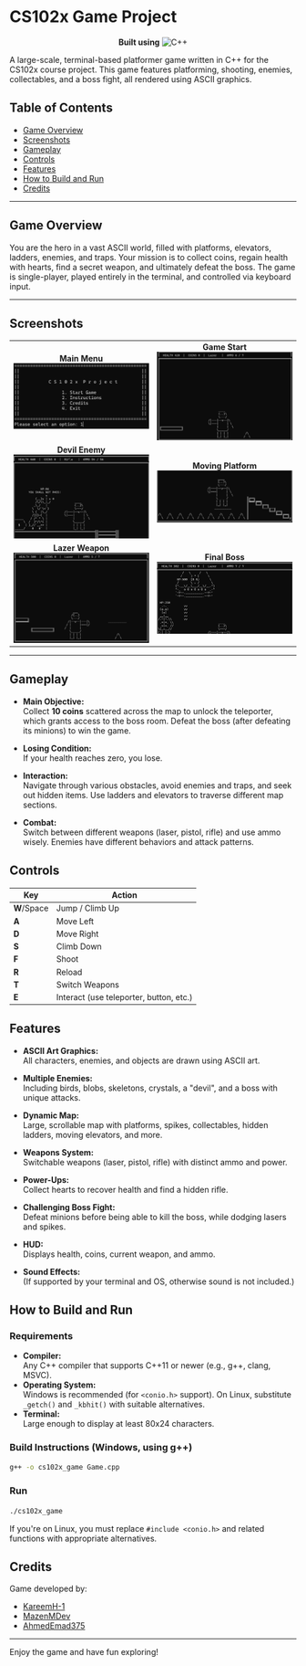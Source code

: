 # CS102x Game Project

<p align="center">
  <b>Built using</b>
  <img alt="C++" src="https://img.shields.io/badge/C++-00599C?logo=c%2B%2B&logoColor=white&style=for-the-badge"/>
</p>

A large-scale, terminal-based platformer game written in C++ for the CS102x course project. This game features platforming, shooting, enemies, collectables, and a boss fight, all rendered using ASCII graphics.

## Table of Contents

- [Game Overview](#game-overview)
- [Screenshots](#screenshots)
- [Gameplay](#gameplay)
- [Controls](#controls)
- [Features](#features)
- [How to Build and Run](#how-to-build-and-run)
- [Credits](#credits)

---

## Game Overview

You are the hero in a vast ASCII world, filled with platforms, elevators, ladders, enemies, and traps. Your mission is to collect coins, regain health with hearts, find a secret weapon, and ultimately defeat the boss. The game is single-player, played entirely in the terminal, and controlled via keyboard input.

---

## Screenshots

<table>
  <tr>
    <td align="center">
      <b>Main Menu</b><br>
      <img src="ScreenShots/Menu.png" alt="Menu" width="300"/>
    </td>
    <td align="center">
      <b>Game Start</b><br>
      <img src="ScreenShots/Start.png" alt="Start" width="300"/>
    </td>
  </tr>
  <tr>
    <td align="center">
      <b>Devil Enemy</b><br>
      <img src="ScreenShots/Devil.png" alt="Devil" width="300"/>
    </td>
    <td align="center">
      <b>Moving Platform</b><br>
      <img src="ScreenShots/Moving_Platform.png" alt="Moving Platform" width="300"/>
    </td>
  </tr>
  <tr>
    <td align="center">
      <b>Lazer Weapon</b><br>
      <img src="ScreenShots/Lazer.png" alt="Lazer" width="300"/>
    </td>
    <td align="center">
      <b>Final Boss</b><br>
      <img src="ScreenShots/FinalBoss.png" alt="Final Boss" width="300"/>
    </td>
  </tr>
</table>

---

## Gameplay

- **Main Objective:**  
  Collect **10 coins** scattered across the map to unlock the teleporter, which grants access to the boss room. Defeat the boss (after defeating its minions) to win the game.

- **Losing Condition:**  
  If your health reaches zero, you lose.

- **Interaction:**  
  Navigate through various obstacles, avoid enemies and traps, and seek out hidden items. Use ladders and elevators to traverse different map sections.

- **Combat:**  
  Switch between different weapons (laser, pistol, rifle) and use ammo wisely. Enemies have different behaviors and attack patterns.

## Controls

| Key         | Action                                  |
|-------------|-----------------------------------------|
| **W**/Space | Jump / Climb Up                         |
| **A**       | Move Left                               |
| **D**       | Move Right                              |
| **S**       | Climb Down                              |
| **F**       | Shoot                                   |
| **R**       | Reload                                  |
| **T**       | Switch Weapons                          |
| **E**       | Interact (use teleporter, button, etc.) |

## Features

- **ASCII Art Graphics:**  
  All characters, enemies, and objects are drawn using ASCII art.

- **Multiple Enemies:**  
  Including birds, blobs, skeletons, crystals, a "devil", and a boss with unique attacks.

- **Dynamic Map:**  
  Large, scrollable map with platforms, spikes, collectables, hidden ladders, moving elevators, and more.

- **Weapons System:**  
  Switchable weapons (laser, pistol, rifle) with distinct ammo and power.

- **Power-Ups:**  
  Collect hearts to recover health and find a hidden rifle.

- **Challenging Boss Fight:**  
  Defeat minions before being able to kill the boss, while dodging lasers and spikes.

- **HUD:**  
  Displays health, coins, current weapon, and ammo.

- **Sound Effects:**  
  (If supported by your terminal and OS, otherwise sound is not included.)

## How to Build and Run

### Requirements

- **Compiler:**  
  Any C++ compiler that supports C++11 or newer (e.g., g++, clang, MSVC).
- **Operating System:**  
  Windows is recommended (for `<conio.h>` support). On Linux, substitute `_getch()` and `_kbhit()` with suitable alternatives.
- **Terminal:**  
  Large enough to display at least 80x24 characters.

### Build Instructions (Windows, using g++)

```sh
g++ -o cs102x_game Game.cpp
```

### Run

```sh
./cs102x_game
```

If you're on Linux, you must replace `#include <conio.h>` and related functions with appropriate alternatives.

## Credits

Game developed by:
- [KareemH-1](https://github.com/KareemH-1)
- [MazenMDev](https://github.com/MazenMDev)
- [AhmedEmad375](https://github.com/AhmedEmad375)

---

Enjoy the game and have fun exploring!